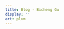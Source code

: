 ```yaml
---
title: Blog - Bicheng Gu
display: ''
art: plum
---
```


<SubNav />

<ListPosts only-date type="blog" />
